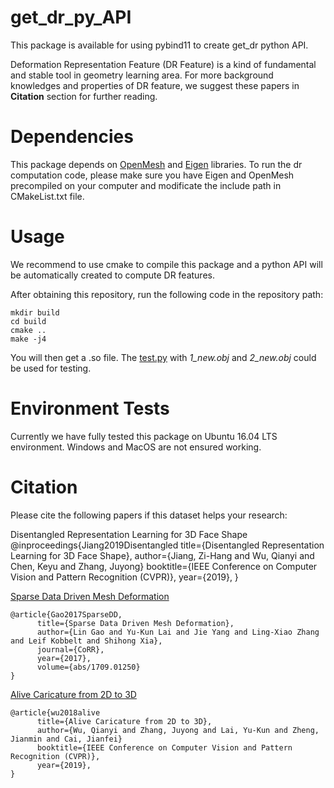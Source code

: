 # get_dr_py_API
This package is available for using pybind11 to create get_dr python API.

Deformation Representation Feature (DR Feature) is a kind of fundamental and stable tool in geometry learning area. For more background knowledges and properties of DR feature, we suggest these papers in **Citation** section for further reading. 

# Dependencies
This package depends on <a href='https://www.openmesh.org'>OpenMesh</a> and <a href='http://eigen.tuxfamily.org/index.php?title=Main_Page'>Eigen</a> libraries. To run the dr computation code, please make sure you have Eigen and OpenMesh precompiled on your computer and modificate the include path in CMakeList.txt file. 

# Usage
We recommend to use cmake to compile this package and a python API will be automatically created to compute DR features.

After obtaining this repository, run the following code in the repository path:
```
mkdir build
cd build
cmake ..
make -j4
```
You will then get a .so file.
The <a href='https://github.com/QianyiWu/get_dr_py/blob/master/test.py'>test.py</a> with *1_new.obj* and *2_new.obj* could be used for testing.

# Environment Tests
Currently we have fully tested this package on Ubuntu 16.04 LTS environment. Windows and MacOS are not ensured working.

# Citation
Please cite the following papers if this dataset helps your research: 

Disentangled Representation Learning for 3D Face Shape
    @inproceedings{Jiang2019Disentangled
          title={Disentangled Representation Learning for 3D Face Shape},
          author={Jiang, Zi-Hang and Wu, Qianyi and Chen, Keyu and Zhang, Juyong}
          booktitle={IEEE Conference on Computer Vision and Pattern Recognition (CVPR)},
          year={2019},
    }

<a href="http://geometrylearning.com/paper/Sparse2018.pdf">Sparse Data Driven Mesh Deformation</a>

    @article{Gao2017SparseDD,
          title={Sparse Data Driven Mesh Deformation},
          author={Lin Gao and Yu-Kun Lai and Jie Yang and Ling-Xiao Zhang and Leif Kobbelt and Shihong Xia},
          journal={CoRR},
          year={2017},
          volume={abs/1709.01250}
    }

<a href="https://arxiv.org/abs/1803.06802v2">Alive Caricature from 2D to 3D</a>

    @article{wu2018alive
          title={Alive Caricature from 2D to 3D},
          author={Wu, Qianyi and Zhang, Juyong and Lai, Yu-Kun and Zheng, Jianmin and Cai, Jianfei}
          booktitle={IEEE Conference on Computer Vision and Pattern Recognition (CVPR)},
          year={2019},
    }
